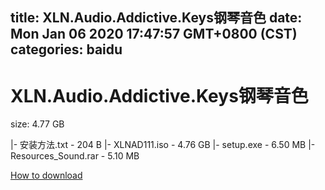 
title: XLN.Audio.Addictive.Keys钢琴音色
date: Mon Jan 06 2020 17:47:57 GMT+0800 (CST)    
categories: baidu
---

# XLN.Audio.Addictive.Keys钢琴音色
size: 4.77 GB
 
 
|- 安装方法.txt - 204 B
|- XLNAD111.iso - 4.76 GB
|- setup.exe - 6.50 MB
|- Resources_Sound.rar - 5.10 MB

[How to download](https://bpcam.bemobtrk.com/go/2ceec3aa-1ca2-46d6-b9ff-aaa5c184517c?jno=4441)
